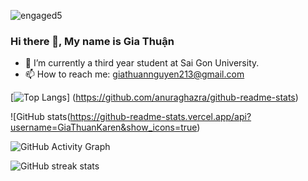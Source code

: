 

![engaged5](https://user-images.githubusercontent.com/86192249/191901425-1a3119c8-4532-4c78-ac1f-776454cb7df4.gif)





### Hi there 👋, My name is Gia Thuận
- 🔭 I’m currently a third year student at Sai Gon University. 
- 📫 How to reach me: giathuannguyen213@gmail.com 


 

[![Top Langs](https://github-readme-stats.vercel.app/api/top-langs/?username=GiaThuanKaren)]
(https://github.com/anuraghazra/github-readme-stats) 

![GitHub stats(https://github-readme-stats.vercel.app/api?username=GiaThuanKaren&show_icons=true)  

![GitHub Activity Graph](https://activity-graph.herokuapp.com/graph?username=GiaThuanKaren)  

![GitHub streak stats](https://github-readme-streak-stats.herokuapp.com/?user=GiaThuanKaren)  

